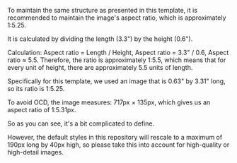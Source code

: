 
To maintain the same structure as presented in this template, it is recommended to maintain the image's aspect ratio, which is approximately 1:5.25.

It is calculated by dividing the length (3.3") by the height (0.6").

Calculation:
Aspect ratio = Length / Height, Aspect ratio = 3.3" / 0.6, Aspect ratio ≈ 5.5.
Therefore, the ratio is approximately 1:5.5, which means that for every unit of height, there are approximately 5.5 units of length.


Specifically for this template, we used an image that is 0.63" by 3.31" long, so its ratio is 1:5.25.

To avoid OCD, the image measures: 717px × 135px, which gives us an aspect ratio of 1:5.31px.

So as you can see, it's a bit complicated to define.

However, the default styles in this repository will rescale to a maximum of 190px long by 40px high, so please take this into account for high-quality or high-detail images.